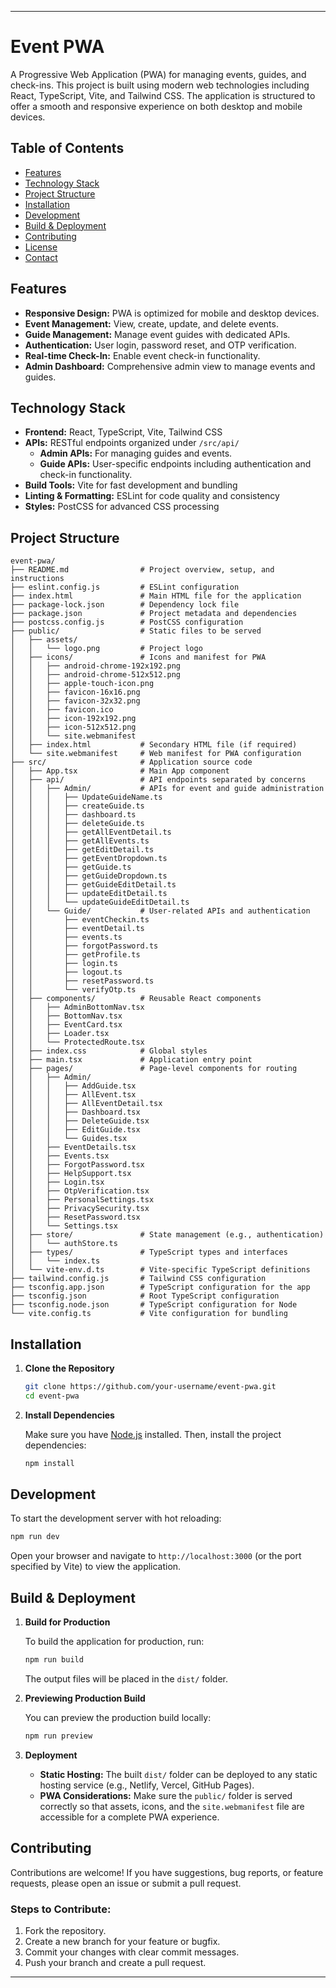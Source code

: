 
---

# Event PWA

A Progressive Web Application (PWA) for managing events, guides, and check-ins. This project is built using modern web technologies including React, TypeScript, Vite, and Tailwind CSS. The application is structured to offer a smooth and responsive experience on both desktop and mobile devices.

## Table of Contents

- [Features](#features)
- [Technology Stack](#technology-stack)
- [Project Structure](#project-structure)
- [Installation](#installation)
- [Development](#development)
- [Build & Deployment](#build--deployment)
- [Contributing](#contributing)
- [License](#license)
- [Contact](#contact)

## Features

- **Responsive Design:** PWA is optimized for mobile and desktop devices.
- **Event Management:** View, create, update, and delete events.
- **Guide Management:** Manage event guides with dedicated APIs.
- **Authentication:** User login, password reset, and OTP verification.
- **Real-time Check-In:** Enable event check-in functionality.
- **Admin Dashboard:** Comprehensive admin view to manage events and guides.

## Technology Stack

- **Frontend:** React, TypeScript, Vite, Tailwind CSS
- **APIs:** RESTful endpoints organized under `/src/api/`
  - **Admin APIs:** For managing guides and events.
  - **Guide APIs:** User-specific endpoints including authentication and check-in functionality.
- **Build Tools:** Vite for fast development and bundling
- **Linting & Formatting:** ESLint for code quality and consistency
- **Styles:** PostCSS for advanced CSS processing

## Project Structure

```
event-pwa/
├── README.md                # Project overview, setup, and instructions
├── eslint.config.js         # ESLint configuration
├── index.html               # Main HTML file for the application
├── package-lock.json        # Dependency lock file
├── package.json             # Project metadata and dependencies
├── postcss.config.js        # PostCSS configuration
├── public/                  # Static files to be served
│   ├── assets/
│   │   └── logo.png         # Project logo
│   ├── icons/               # Icons and manifest for PWA
│   │   ├── android-chrome-192x192.png
│   │   ├── android-chrome-512x512.png
│   │   ├── apple-touch-icon.png
│   │   ├── favicon-16x16.png
│   │   ├── favicon-32x32.png
│   │   ├── favicon.ico
│   │   ├── icon-192x192.png
│   │   ├── icon-512x512.png
│   │   └── site.webmanifest
│   ├── index.html           # Secondary HTML file (if required)
│   └── site.webmanifest     # Web manifest for PWA configuration
├── src/                     # Application source code
│   ├── App.tsx              # Main App component
│   ├── api/                 # API endpoints separated by concerns
│   │   ├── Admin/           # APIs for event and guide administration
│   │   │   ├── UpdateGuideName.ts
│   │   │   ├── createGuide.ts
│   │   │   ├── dashboard.ts
│   │   │   ├── deleteGuide.ts
│   │   │   ├── getAllEventDetail.ts
│   │   │   ├── getAllEvents.ts
│   │   │   ├── getEditDetail.ts
│   │   │   ├── getEventDropdown.ts
│   │   │   ├── getGuide.ts
│   │   │   ├── getGuideDropdown.ts
│   │   │   ├── getGuideEditDetail.ts
│   │   │   ├── updateEditDetail.ts
│   │   │   └── updateGuideEditDetail.ts
│   │   └── Guide/           # User-related APIs and authentication
│   │       ├── eventCheckin.ts
│   │       ├── eventDetail.ts
│   │       ├── events.ts
│   │       ├── forgotPassword.ts
│   │       ├── getProfile.ts
│   │       ├── login.ts
│   │       ├── logout.ts
│   │       ├── resetPassword.ts
│   │       └── verifyOtp.ts
│   ├── components/          # Reusable React components
│   │   ├── AdminBottomNav.tsx
│   │   ├── BottomNav.tsx
│   │   ├── EventCard.tsx
│   │   ├── Loader.tsx
│   │   └── ProtectedRoute.tsx
│   ├── index.css            # Global styles
│   ├── main.tsx             # Application entry point
│   ├── pages/               # Page-level components for routing
│   │   ├── Admin/
│   │   │   ├── AddGuide.tsx
│   │   │   ├── AllEvent.tsx
│   │   │   ├── AllEventDetail.tsx
│   │   │   ├── Dashboard.tsx
│   │   │   ├── DeleteGuide.tsx
│   │   │   ├── EditGuide.tsx
│   │   │   └── Guides.tsx
│   │   ├── EventDetails.tsx
│   │   ├── Events.tsx
│   │   ├── ForgotPassword.tsx
│   │   ├── HelpSupport.tsx
│   │   ├── Login.tsx
│   │   ├── OtpVerification.tsx
│   │   ├── PersonalSettings.tsx
│   │   ├── PrivacySecurity.tsx
│   │   ├── ResetPassword.tsx
│   │   └── Settings.tsx
│   ├── store/               # State management (e.g., authentication)
│   │   └── authStore.ts
│   ├── types/               # TypeScript types and interfaces
│   │   └── index.ts
│   └── vite-env.d.ts        # Vite-specific TypeScript definitions
├── tailwind.config.js       # Tailwind CSS configuration
├── tsconfig.app.json        # TypeScript configuration for the app
├── tsconfig.json            # Root TypeScript configuration
├── tsconfig.node.json       # TypeScript configuration for Node
└── vite.config.ts           # Vite configuration for bundling
```

## Installation

1. **Clone the Repository**

   ```bash
   git clone https://github.com/your-username/event-pwa.git
   cd event-pwa
   ```

2. **Install Dependencies**

   Make sure you have [Node.js](https://nodejs.org/) installed. Then, install the project dependencies:

   ```bash
   npm install
   ```

## Development

To start the development server with hot reloading:

```bash
npm run dev
```

Open your browser and navigate to `http://localhost:3000` (or the port specified by Vite) to view the application.

## Build & Deployment

1. **Build for Production**

   To build the application for production, run:

   ```bash
   npm run build
   ```

   The output files will be placed in the `dist/` folder.

2. **Previewing Production Build**

   You can preview the production build locally:

   ```bash
   npm run preview
   ```

3. **Deployment**

   - **Static Hosting:** The built `dist/` folder can be deployed to any static hosting service (e.g., Netlify, Vercel, GitHub Pages).
   - **PWA Considerations:** Make sure the `public/` folder is served correctly so that assets, icons, and the `site.webmanifest` file are accessible for a complete PWA experience.

## Contributing

Contributions are welcome! If you have suggestions, bug reports, or feature requests, please open an issue or submit a pull request.

### Steps to Contribute:
1. Fork the repository.
2. Create a new branch for your feature or bugfix.
3. Commit your changes with clear commit messages.
4. Push your branch and create a pull request.



---
